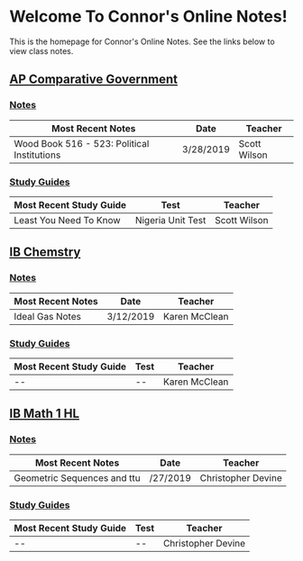 # Welcome To Connor's Online Notes!
This is the homepage for  Connor's Online Notes. See the links below to view class notes.

## [AP Comparative Government](articles/ap-comp-gov/index.html)
### [Notes](articles/ap-comp-gov/index.html#notes)

| Most Recent Notes | Date | Teacher |
|--|--|--|
| Wood Book 516 - 523: Political Institutions | 3/28/2019 | Scott Wilson |

### [Study Guides](articles/ap-comp-gov/index.html#study-guides)
| Most Recent Study Guide | Test | Teacher |
|--|--|--|
|  Least You Need To Know | Nigeria Unit Test | Scott Wilson |

## [IB Chemstry](articles/ib-chemistry/index.html)
### [Notes](articles/ib-chemistry/index.html#notes)
| Most Recent Notes | Date | Teacher |
|--|--|--|
| Ideal Gas Notes | 3/12/2019 | Karen McClean |

### [Study Guides](articles/ib-chemistry/index.html#study-guides)
| Most Recent Study Guide | Test | Teacher |
|--|--|--|
| -- | -- | Karen McClean |

## [IB Math 1 HL](articles/ib-math-hl-1/index.html)
### [Notes](articles/ib-math-hl-1/index.html#notes)
| Most Recent Notes | Date | Teacher |
|--|--|--|
| Geometric Sequences and ttu | /27/2019 | Christopher Devine |

### [Study Guides](articles/ib-math-hl-1/index.html#study-guides)
| Most Recent Study Guide | Test | Teacher |
|--|--|--|
| -- | -- | Christopher Devine |
<!--stackedit_data:
eyJoaXN0b3J5IjpbMTAzNjcyMDA0OCw2MTM5NzAxMTUsNzQyMz
U5MTY2LDg3NzY5ODMzOCwxMDI3MjczODI5LDcyNjM1NTYwMCwt
OTcyMTg4ODQ1LDY3NTY2OTcwNSwtNTA5Mzg5NzI3LDgyMjUzNj
M4NSwyNDY1Njc4NTEsMjA1NjA5NTc5MCwtMjAwMjIzODY0OF19

-->